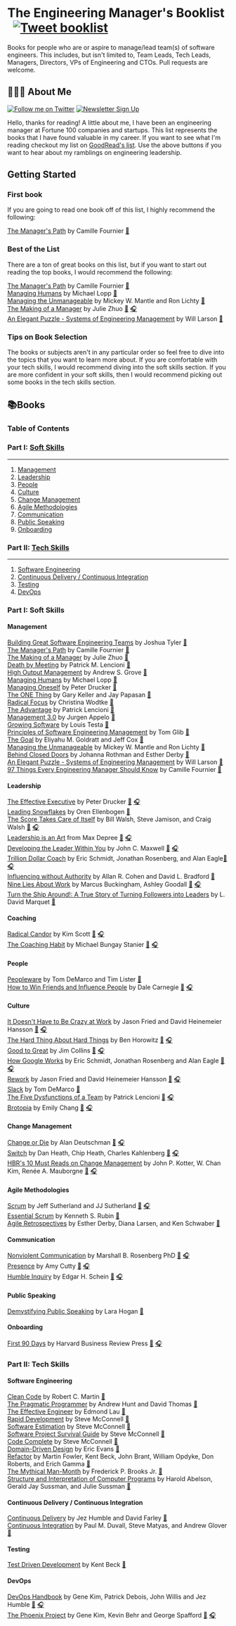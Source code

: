 
# The Engineering Manager's Booklist &nbsp; [![Tweet booklist](https://img.shields.io/twitter/url/https/shields.io.svg?style=social)](https://twitter.com/intent/tweet?text=The%20Engineering%20Manager%27s%20Booklist%20%40jesselpalmer%20https%3A%2F%2Fgithub.com%2Fjesselpalmer%2Fthe-engineering-managers-booklist)

Books for people who are or aspire to manage/lead team(s) of software engineers. This includes, but isn't limited to, Team Leads, Tech Leads, Managers, Directors, VPs of Engineering and CTOs. Pull requests are welcome.  

## 👨🏾‍💻 About Me

 [![Follow me on Twitter](https://img.shields.io/badge/Follow%20me%20on%20Twitter-%40jesselpalmer-blue.svg)](https://twitter.com/jesselpalmer) [![Newsletter Sign Up](https://img.shields.io/badge/Sign%20up%20for%20my%20Newsletter-On%20Engineering%20Leadership-blue.svg)](https://tinyletter.com/jesselpalmer)

Hello, thanks for reading! A little about me, I have been an engineering manager at Fortune 100 companies and startups. This list represents the books that I have found valuable in my career. If you want to see what I'm reading checkout my list on [GoodRead's list](https://www.goodreads.com/review/list/39697003-jesse-palmer?shelf=currently-reading). Use the above buttons if you want to hear about my ramblings on engineering leadership.  

## Getting Started

### First book

If you are going to read one book off of this list, I highly recommend the following:

[The Manager's Path](https://amzn.to/2DgqkQM) by Camille Fournier [📘](https://amzn.to/2DgqkQM)  

### Best of the List

There are a ton of great books on this list, but if you want to start out reading the top books, I would recommend the following:

[The Manager's Path](https://amzn.to/2DgqkQM) by Camille Fournier [📘](https://amzn.to/2DgqkQM)  
[Managing Humans](https://amzn.to/2IoAx1S) by Michael Lopp [📘](https://amzn.to/2IoAx1S)  
[Managing the Unmanageable](https://amzn.to/2DhLBK9) by Mickey W. Mantle and Ron Lichty [📘](https://amzn.to/2DhLBK9)  
[The Making of a Manager](https://www.amazon.com/Making-Manager-What-Everyone-Looks/dp/0735219567/) by Julie Zhuo [📘](https://www.amazon.com/Making-Manager-What-Everyone-Looks/dp/0735219567/) [🎧](https://www.amazon.com/Making-Manager-What-Everyone-Looks/dp/B07NGSZGFG/ref=tmm_aud_swatch_0?_encoding=UTF8&qid=&sr=)  
[An Elegant Puzzle - Systems of Engineering Management](https://www.amazon.com/dp/1732265186) by Will Larson [📘](https://www.amazon.com/dp/1732265186)  

### Tips on Book Selection

The books or subjects aren't in any particular order so feel free to dive into the topics that you want to learn more about. If you are comfortable with your tech skills, I would recommend diving into the soft skills section. If you are more confident in your
soft skills, then I would recommend picking out some books in the tech skills section.

## 📚Books

### Table of Contents

### Part I: [Soft Skills](#soft-skills)

---

1. [Management](#management)
1. [Leadership](#leadership)
1. [People](#people)
1. [Culture](#culture)
1. [Change Management](#change-management)
1. [Agile Methodologies](#agile-methodologies)
1. [Communication](#communication)
1. [Public Speaking](#public-speaking)
1. [Onboarding](#onboarding)

### Part II: [Tech Skills](#tech-skills)

---

1. [Software Engineering](#software-engineering)  
1. [Continuous Delivery / Continuous Integration](#continuous-delivery--continuous-integration)  
1. [Testing](#testing)
1. [DevOps](#DevOps)  

### Part I: Soft Skills

#### Management

[Building Great Software Engineering Teams](https://amzn.to/2IDypCz) by Joshua Tyler [📘](https://1drv.ms/u/s!AsCshoFzyVm_i2CF6LGADCU0JBXy?e=1q3e2s)  
[The Manager's Path](https://amzn.to/2DgqkQM) by Camille Fournier [📘](https://1drv.ms/u/s!AsCshoFzyVm_i2EQIynB64qqrkUo?e=aoSlyb)  
[The Making of a Manager](https://www.amazon.com/Making-Manager-What-Everyone-Looks/dp/0735219567/) by Julie Zhuo [📘](https://1drv.ms/u/s!AsCshoFzyVm_i2KtmDEswV261MJx?e=v750hB)  
[Death by Meeting](https://amzn.to/2XgIWaX) by Patrick M. Lencioni [📘](https://1drv.ms/b/s!AsCshoFzyVm_i2MkT9ukNl8XKCBF?e=n1wNpL)  
[High Output Management](https://amzn.to/2XfMSJ5) by Andrew S. Grove [📘](https://1drv.ms/u/s!AsCshoFzyVm_i2TxQENhyr582pDx?e=aVQjr9)  
[Managing Humans](https://amzn.to/2IoAx1S) by Michael Lopp [📘](https://1drv.ms/u/s!AsCshoFzyVm_i2WGEpjXkGARcG1E?e=ga9vTa)  
[Managing Oneself](https://amzn.to/2XiFtZK) by Peter Drucker [📘](https://1drv.ms/u/s!AsCshoFzyVm_i2bTmQt4POQledC_?e=hDfCUa)  
[The ONE Thing](https://amzn.to/2Xl0F1g) by Gary Keller and Jay Papasan [📘](https://1drv.ms/u/s!AsCshoFzyVm_i2ce9LIewwP-3d8j?e=1a8sws)  
[Radical Focus](https://amzn.to/2DhZLee) by Christina Wodtke [📘](https://amzn.to/2DhZLee)  
[The Advantage](https://amzn.to/2DbTOiX) by Patrick Lencioni [📘](https://amzn.to/2DbTOiX)  
[Management 3.0](https://amzn.to/2GuQXnr) by Jurgen Appelo [📘](https://amzn.to/2GuQXnr)  
[Growing Software](https://amzn.to/2DhtyDD) by Louis Testa [📘](https://amzn.to/2DhtyDD)  
[Principles of Software Engineering Management](https://amzn.to/2GqXj6W) by Tom Glib [📘](https://amzn.to/2GqXj6W)  
[The Goal](https://amzn.to/2DjQthG) by Eliyahu M. Goldratt and Jeff Cox [📘](https://amzn.to/2DjQthG)  
[Managing the Unmanageable](https://amzn.to/2DhLBK9) by Mickey W. Mantle and Ron Lichty [📘](https://amzn.to/2DhLBK9)  
[Behind Closed Doors](https://amzn.to/2Io85gL) by Johanna Rothman and Esther Derby [📘](https://amzn.to/2Io85gL)  
[An Elegant Puzzle - Systems of Engineering Management](https://www.amazon.com/dp/1732265186) by Will Larson [📘](https://www.amazon.com/dp/1732265186)   
[97 Things Every Engineering Manager Should Know](https://www.amazon.com/Things-Every-Engineering-Manager-Should/dp/1492050903) by Camille Fournier [📘](https://www.amazon.com/Things-Every-Engineering-Manager-Should/dp/1492050903)  

#### Leadership

[The Effective Executive](https://www.amazon.com/Effective-Executive-Definitive-Harperbusiness-Essentials/dp/0060833459) by Peter Drucker [📘](https://www.amazon.com/Effective-Executive-Definitive-Harperbusiness-Essentials/dp/0060833459) [🎧](https://www.amazon.com/Effective-Executive-Definitive-Getting-Things/dp/B01N51TCT1)   
[Leading Snowflakes](http://leadingsnowflakes.com) by Oren Ellenbogen [📘](http://leadingsnowflakes.com)  
[The Score Takes Care of Itself](https://amzn.to/2XmKj81) by Bill Walsh, Steve Jamison, and Craig Walsh [📘](https://amzn.to/2XmKj81) [🎧](https://amzn.to/2Zl8m9a)  
[Leadership is an Art](https://amzn.to/2Dk3Jmm) from Max Depree [📘](https://amzn.to/2Dk3Jmm) [🎧](https://amzn.to/2GipeF0)  
[Developing the Leader Within You](https://amzn.to/2ItqTLE) by John C. Maxwell [📘](https://amzn.to/2ItqTLE) [🎧](https://amzn.to/2XmNtbT)  
[Trillion Dollar Coach](https://amzn.to/2W28HPg)
by Eric Schmidt, Jonathan Rosenberg, and Alan Eagle[📘](https://amzn.to/2W28HPg) [🎧](https://amzn.to/2E4g4eT)  
[Influencing without Authority](https://www.amazon.com/dp/1119347718) by Allan R. Cohen and David L. Bradford [📘](https://www.amazon.com/dp/1119347718)  
[Nine Lies About Work](https://www.amazon.com/Nine-Lies-about-Work-Freethinking-ebook/dp/B07C3ZT28C) by Marcus Buckingham, Ashley Goodall [📘](https://www.amazon.com/Nine-Lies-about-Work-Freethinking-ebook/dp/B07C3ZT28C) [🎧](https://www.amazon.com/Nine-Lies-About-Work-Freethinking/dp/B07Q3J5MK3/ref=tmm_aud_swatch_0?_encoding=UTF8&qid=&sr=)  
[Turn the Ship Around!: A True Story of Turning Followers into Leaders](https://www.amazon.com/Turn-Ship-Around-Turning-Followers/dp/1591846404) by L. David Marquet [📘](https://www.amazon.com/Turn-Ship-Around-Turning-Followers/dp/1591846404)  

#### Coaching

[Radical Candor](https://amzn.to/2IrQvIM) by Kim Scott [📘](https://amzn.to/2IrQvIM) [🎧](https://amzn.to/2KJ3c3x)  
[The Coaching Habit](https://amzn.to/2XjkohB) by Michael Bungay Stanier [📘](https://amzn.to/2XjkohB) [🎧](https://amzn.to/2IDjAA9)  

#### People

[Peopleware](https://amzn.to/2KPzrhQ) by Tom DeMarco and Tim Lister [📘](https://amzn.to/2KPzrhQ)  
[How to Win Friends and Influence People](https://amzn.to/2GlPqP7) by Dale Carnegie [📘](https://amzn.to/2GlPqP7) [🎧](https://amzn.to/2Dxo6Np)

#### Culture

[It Doesn't Have to Be Crazy at Work](https://amzn.to/2Ut8zUa) by Jason Fried and David Heinemeier Hansson [📘](https://amzn.to/2Ut8zUa) [🎧](https://amzn.to/2Dm61BL)  
[The Hard Thing About Hard Things](https://amzn.to/2IsNQ1d) by Ben Horowitz [📘](https://amzn.to/2IsNQ1d) [🎧](https://amzn.to/2GzNLFV)  
[Good to Great](https://amzn.to/2IIhnDq) by Jim Collins [📘](https://amzn.to/2IIhnDq) [🎧](https://amzn.to/2GzNSRR)  
[How Google Works](https://amzn.to/2XttuIN) by Eric Schmidt, Jonathan Rosenberg and Alan Eagle [📘](https://amzn.to/2XttuIN) [🎧](https://amzn.to/2Iul3tn)  
[Rework](https://amzn.to/2IsNZSj) by Jason Fried and David Heinemeier Hansson [📘](https://amzn.to/2IsNZSj) [🎧](https://amzn.to/2XvMVRn)  
[Slack](https://amzn.to/2XpZFZK) by Tom DeMarco [📘](https://amzn.to/2XpZFZK)  
[The Five Dysfunctions of a Team](https://amzn.to/2ItqwAG) by Patrick Lencioni [📘](https://amzn.to/2ItqwAG) [🎧](https://amzn.to/2Vg23EG)  
[Brotopia](https://amzn.to/2Ivc4rB) by Emily Chang [📘](https://amzn.to/2Ivc4rB) [🎧](https://amzn.to/2UreIAl)  

#### Change Management

[Change or Die](https://amzn.to/2IJ251q) by Alan Deutschman [📘](https://amzn.to/2IJ251q) [🎧](https://amzn.to/2IxYcx1)  
[Switch](https://amzn.to/2VcMKN3) by Dan Heath, Chip Heath, Charles Kahlenberg [📘](https://amzn.to/2VcMKN3) [🎧](https://amzn.to/2Iw6iGi)  
[HBR's 10 Must Reads on Change Management](https://amzn.to/2KSpvnL) by John P. Kotter, W. Chan Kim, Renée A. Mauborgne [📘](https://amzn.to/2KSpvnL) [🎧](https://amzn.to/2Gw9AHi)  

#### Agile Methodologies

[Scrum](https://amzn.to/2VgfYdT) by Jeff Sutherland and JJ Sutherland [📘](https://amzn.to/2VgfYdT) [🎧](https://amzn.to/2ZruGhC)  
[Essential Scrum](https://amzn.to/2IxNqXu) by Kenneth S. Rubin [📘](https://amzn.to/2IxNqXu)  
[Agile Retrospectives](https://amzn.to/2XwMrdA) by Esther Derby, Diana Larsen, and Ken Schwaber [📘](https://amzn.to/2XwMrdA)  

#### Communication

[Nonviolent Communication](https://amzn.to/2Znpzio) by Marshall B. Rosenberg PhD [📘](https://amzn.to/2Znpzio) [🎧](https://amzn.to/2VfzIOZ)  
[Presence](https://amzn.to/2KTRp2s) by Amy Cutty [📘](https://amzn.to/2KTRp2s) [🎧](https://amzn.to/2Vl8Z3q)  
[Humble Inquiry](https://www.amazon.com/Humble-Inquiry-Gentle-Instead-Telling/dp/1609949811) by Edgar H. Schein [📘](https://www.amazon.com/Humble-Inquiry-Gentle-Instead-Telling/dp/1609949811) [🎧](https://www.amazon.com/Humble-Inquiry-Gentle-Instead-Telling/dp/B00M1Z30A4/ref=tmm_aud_swatch_0?_encoding=UTF8&qid=&sr=)  

#### Public Speaking

[Demystifying Public Speaking](https://amzn.to/2DHm90T) by Lara Hogan [📘](https://amzn.to/2DHm90T)  

#### Onboarding

[First 90 Days](https://amzn.to/2Jt7N7P) by Harvard Business Review Press [📘](https://amzn.to/2Jt7N7P) [🎧](https://amzn.to/2Vo4plY)  

### Part II: Tech Skills

#### Software Engineering

[Clean Code](https://amzn.to/2WPEj7q) by Robert C. Martin [📘](https://amzn.to/2WPEj7q)  
[The Pragmatic Programmer](https://amzn.to/2XUOQPq) by Andrew Hunt and David Thomas [📘](https://amzn.to/2XUOQPq)  
[The Effective Engineer](https://amzn.to/2VCLEdD) by Edmond Lau [📘](https://amzn.to/2VCLEdD)  
[Rapid Development](https://amzn.to/2WjgwNE) by Steve McConnell [📘](https://amzn.to/2WjgwNE)  
[Software Estimation](https://amzn.to/2Y4tv6p) by Steve McConnell [📘](https://amzn.to/2Y4tv6p)  
[Software Project Survival Guide](https://amzn.to/2VIk2Uu) by Steve McConnell [📘](https://amzn.to/2VIk2Uu)  
[Code Complete](https://amzn.to/2VHBE2M) by Steve McConnell [📘](https://amzn.to/2VHBE2M)  
[Domain-Driven Design](https://amzn.to/2IJrQNo) by Eric Evans [📘](https://amzn.to/2IJrQNo)  
[Refactor](https://amzn.to/2PIvnP3) by Martin Fowler, Kent Beck, John Brant, William Opdyke, Don Roberts, and Erich Gamma [📘](https://amzn.to/2PIvnP3)  
[The Mythical Man-Month](https://amzn.to/2GohQbi) by Frederick P. Brooks Jr. [📘](https://amzn.to/2GohQbi)  
[Structure and Interpretation of Computer Programs](https://amzn.to/2MTQP5Y) by Harold Abelson, Gerald Jay Sussman, and Julie Sussman [📘](https://amzn.to/2MTQP5Y)

#### Continuous Delivery / Continuous Integration

[Continuous Delivery](https://amzn.to/2V4GcRo) by Jez Humble and David Farley [📘](https://amzn.to/2V4GcRo)  
[Continuous Integration](https://amzn.to/2VBoLrb) by Paul M. Duvall, Steve Matyas, and Andrew Glover [📘](https://amzn.to/2VBoLrb)  

#### Testing

[Test Driven Development](https://amzn.to/2PF1JKE) by Kent Beck [📘](https://amzn.to/2PF1JKE)  

#### DevOps

[DevOps Handbook](https://amzn.to/2VFxJno) by Gene Kim, Patrick Debois, John Willis and Jez Humble [📘](https://amzn.to/2VFxJno) [🎧](https://amzn.to/2PEVzKq)  
[The Phoenix Project](https://amzn.to/2GN9Z7e) by Gene Kim, Kevin Behr and George Spafford [📘](https://amzn.to/2GN9Z7e) [🎧](https://amzn.to/2VKVHxH)  
